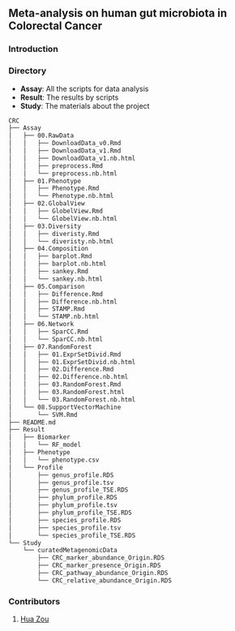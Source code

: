 ## Meta-analysis on human gut microbiota in Colorectal Cancer 

### Introduction



### Directory

*  **Assay**: All the scripts for data analysis
*  **Result**: The results by scripts
*  **Study**: The materials about the project

```bash
CRC
├── Assay
│   ├── 00.RawData
│   │   ├── DownloadData_v0.Rmd
│   │   ├── DownloadData_v1.Rmd
│   │   ├── DownloadData_v1.nb.html
│   │   ├── preprocess.Rmd
│   │   └── preprocess.nb.html
│   ├── 01.Phenotype
│   │   ├── Phenotype.Rmd
│   │   └── Phenotype.nb.html
│   ├── 02.GlobalView
│   │   ├── GlobelView.Rmd
│   │   └── GlobelView.nb.html
│   ├── 03.Diversity
│   │   ├── diveristy.Rmd
│   │   └── diveristy.nb.html
│   ├── 04.Composition
│   │   ├── barplot.Rmd
│   │   ├── barplot.nb.html
│   │   ├── sankey.Rmd
│   │   └── sankey.nb.html
│   ├── 05.Comparison
│   │   ├── Difference.Rmd
│   │   ├── Difference.nb.html
│   │   ├── STAMP.Rmd
│   │   └── STAMP.nb.html
│   ├── 06.Network
│   │   ├── SparCC.Rmd
│   │   └── SparCC.nb.html
│   ├── 07.RandomForest
│   │   ├── 01.ExprSetDivid.Rmd
│   │   ├── 01.ExprSetDivid.nb.html
│   │   ├── 02.Difference.Rmd
│   │   ├── 02.Difference.nb.html
│   │   ├── 03.RandomForest.Rmd
│   │   ├── 03.RandomForest.html
│   │   └── 03.RandomForest.nb.html
│   └── 08.SupportVectorMachine
│       └── SVM.Rmd
├── README.md
├── Result
│   ├── Biomarker
│   │   └── RF_model
│   ├── Phenotype
│   │   └── phenotype.csv
│   └── Profile
│       ├── genus_profile.RDS
│       ├── genus_profile.tsv
│       ├── genus_profile_TSE.RDS
│       ├── phylum_profile.RDS
│       ├── phylum_profile.tsv
│       ├── phylum_profile_TSE.RDS
│       ├── species_profile.RDS
│       ├── species_profile.tsv
│       └── species_profile_TSE.RDS
└── Study
    └── curatedMetagenomicData
        ├── CRC_marker_abundance_Origin.RDS
        ├── CRC_marker_presence_Origin.RDS
        ├── CRC_pathway_abundance_Origin.RDS
        └── CRC_relative_abundance_Origin.RDS
```



### Contributors

1. [Hua Zou](zouhua1@outlook.com)

   